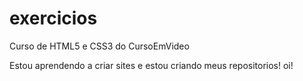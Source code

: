 # exercicios
 Curso de HTML5 e CSS3 do CursoEmVideo

 Estou aprendendo a criar sites e estou criando meus repositorios!
 oi!

 <a href="https://lucassimass.github.io/exercicios/Criação do primeiro site no curso (gabarito)/Site (gabarito)/android.html">
